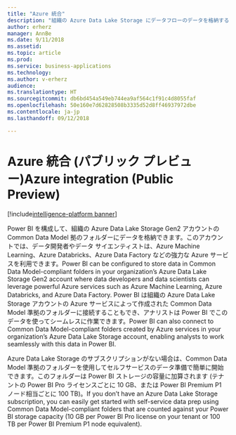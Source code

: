 ```yaml
---
title: "Azure 統合"
description: "組織の Azure Data Lake Storage にデータフローのデータを格納するように、Power BI を構成できます。"
author: erherz
manager: AnnBe
ms.date: 9/11/2018
ms.assetid: 
ms.topic: article
ms.prod: 
ms.service: business-applications
ms.technology: 
ms.author: v-erherz
audience: 
ms.translationtype: HT
ms.sourcegitcommit: db6bd454a549eb744ea9af564c1f91c4d8055faf
ms.openlocfilehash: 50e160e7d62828508b3335d52d8ff46937972dbe
ms.contentlocale: ja-jp
ms.lasthandoff: 09/12/2018

---
```

# <a name="azure-integration-public-preview"></a><span data-ttu-id="8571e-103">Azure 統合 (パブリック プレビュー)</span><span class="sxs-lookup"><span data-stu-id="8571e-103">Azure integration (Public Preview)</span></span> 

[!include[intelligence-platform banner](../../includes/intelligence-platform.md)]


<span data-ttu-id="8571e-104">Power BI を構成して、組織の Azure Data Lake Storage Gen2 アカウントの Common Data Model 拠のフォルダーにデータを格納できます。このアカウントでは、データ開発者やデータ サイエンティストは、Azure Machine Learning、Azure Databricks、Azure Data Factory などの強力な Azure サービスを利用できます。</span><span class="sxs-lookup"><span data-stu-id="8571e-104">Power BI can be configured to store data in Common Data Model-compliant folders in your organization’s Azure Data Lake Storage Gen2 account where data developers and data scientists can leverage powerful Azure services such as Azure Machine Learning, Azure Databricks, and Azure Data Factory.</span></span> <span data-ttu-id="8571e-105">Power BI は組織の Azure Data Lake Storage アカウントの Azure サービスによって作成された Common Data Model 準拠のフォルダーに接続することもでき、アナリストは Power BI でこのデータを使ってシームレスに作業できます。</span><span class="sxs-lookup"><span data-stu-id="8571e-105">Power BI can also connect to Common Data Model-compliant folders created by Azure services in your organization’s Azure Data Lake Storage account, enabling analysts to work seamlessly with this data in Power BI.</span></span>

<span data-ttu-id="8571e-106">Azure Data Lake Storage のサブスクリプションがない場合は、Common Data Model 準拠のフォルダーを使用してセルフサービスのデータ準備で簡単に開始できます。このフォルダーは Power BI ストレージの容量に加算されます (テナントの Power BI Pro ライセンスごとに 10 GB、または Power BI Premium P1 ノード相当ごとに 100 TB)。</span><span class="sxs-lookup"><span data-stu-id="8571e-106">If you don’t have an Azure Data Lake Storage subscription, you can easily get started with self-service data prep using Common Data Model-compliant folders that are counted against your Power BI storage capacity (10 GB per Power BI Pro license on your tenant or 100 TB per Power BI Premium P1 node equivalent).</span></span>




